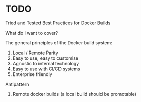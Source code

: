 # TODO

Tried and Tested Best Practices for Docker Builds

What do I want to cover?

The general principles of the Docker build system:

1. Local / Remote Parity
2. Easy to use, easy to customise
3. Agnostic to internal technology
4. Easy to use with CI/CD systems
5. Enterprise friendly

Antipattern

1. Remote docker builds (a local build should be promotable)
